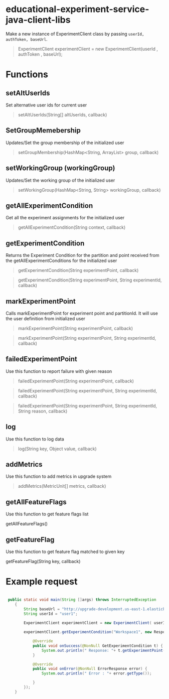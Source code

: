 # educational-experiment-service-java-client-libs

Make a new instance of ExperimentClient class by passing `userId, authToken, baseUrl`.
> ExperimentClient experimentClient = new ExperimentClient(userId , authToken , baseUrl);

# Functions

## setAltUserIds
Set alternative user ids for current user

> setAltUserIds(String[] altUserIds, callback)

## SetGroupMemebership
Updates/Set the group membership of the initialized user

> setGroupMembership(HashMap<String, ArrayList<String>> group, callback)


## setWorkingGroup (workingGroup)
Updates/Set the working group of the initialized user

> setWorkingGroup(HashMap<String, String> workingGroup, callback)

## getAllExperimentCondition
Get all the experiment assignments for the initialized user

> getAllExperimentCondition(String context, callback)

## getExperimentCondition 
Returns the Experiment Condition for the partition and point received from the getAllExperimentConditions for the initialized user

> getExperimentCondition(String experimentPoint, callback)

> getExperimentCondition(String experimentPoint,  String experimentId, callback)

## markExperimentPoint 
Calls markExperimentPoint for experiment point and partitionId. It will use the user definition from initialized user

> markExperimentPoint(String experimentPoint, callback)

> markExperimentPoint(String experimentPoint, String experimentId, callback)

## failedExperimentPoint

Use this function to report failure with given reason

> failedExperimentPoint(String experimentPoint, callback)

> failedExperimentPoint(String experimentPoint, String experimentId, callback)

> failedExperimentPoint(String experimentPoint, String experimentId, String reason, callback)

## log
Use this function to log data

> log(String key, Object value, callback)

## addMetrics
Use this function to add metrics in upgrade system

> addMetrics(MetricUnit[] metrics, callback)

## getAllFeatureFlags
Use this function to get feature flags list

getAllFeatureFlags()

## getFeatureFlag
Use this function to get feature flag matched to given key

getFeatureFlag(String key, callback)

# Example request

```java
  
 public static void main(String []args) throws InterruptedException
	{
		String baseUrl = "http://upgrade-development.us-east-1.elasticbeanstalk.com/";
		String userId = "user1";
	
		ExperimentClient experimentClient = new ExperimentClient( userId , authToken , baseUrl);

		experimentClient.getExperimentCondition("Workspace1", new ResponseCallback<GetExperimentCondition>() {

			@Override
			public void onSuccess(@NonNull GetExperimentCondition t) {
				System.out.println(" Response: "+ t.getExperimentPoint());
			}

			@Override
			public void onError(@NonNull ErrorResponse error) {
				System.out.println(" Error : "+ error.getType());

			}
		});
	}
```

